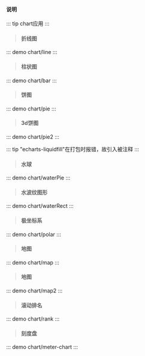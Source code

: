 #### 说明

::: tip
chart应用
:::

> #### 折线图
::: demo
chart/line
::: 

> #### 柱状图
::: demo
chart/bar
::: 

> #### 饼图
::: demo
chart/pie
::: 

> #### 3d饼图
::: demo
chart/pie2
::: 

::: tip
"echarts-liquidfill"在打包时报错，故引入被注释
:::
> #### 水球
::: demo
chart/waterPie
::: 
> #### 水波纹图形
::: demo
chart/waterRect
::: 

> #### 极坐标系
::: demo
chart/polar
::: 

> #### 地图
::: demo
chart/map
:::  
> #### 地图
::: demo
chart/map2
:::  

> #### 滚动排名
::: demo
chart/rank
:::  

> #### 刻度盘
::: demo
chart/meter-chart
:::  
